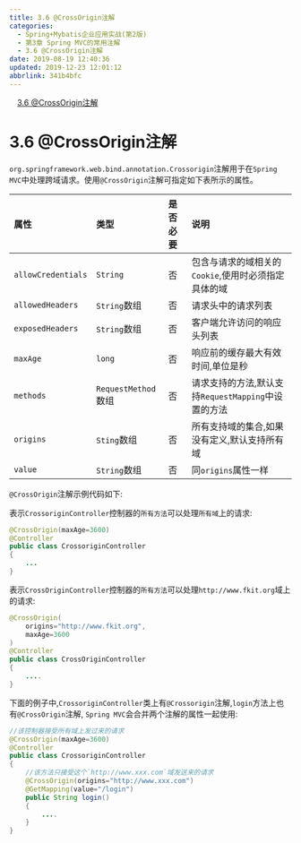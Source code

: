 ```yaml
---
title: 3.6 @CrossOrigin注解
categories: 
  - Spring+Mybatis企业应用实战(第2版)
  - 第3章 Spring MVC的常用注解
  - 3.6 @CrossOrigin注解
date: 2019-08-19 12:40:36
updated: 2019-12-23 12:01:12
abbrlink: 341b4bfc
---
```

<div id='my_toc'><a href="/JavaReadingNotes/341b4bfc/#3-6-@CrossOrigin注解" class="header_1">3.6 @CrossOrigin注解</a>&nbsp;<br></div>
<style>.header_1{margin-left: 1em;}.header_2{margin-left: 2em;}.header_3{margin-left: 3em;}.header_4{margin-left: 4em;}.header_5{margin-left: 5em;}.header_6{margin-left: 6em;}</style>
<!--more-->
<script>if (navigator.platform.search('arm')==-1){document.getElementById('my_toc').style.display = 'none';}var e,p = document.getElementsByTagName('p');while (p.length>0) {e = p[0];e.parentElement.removeChild(e);}</script>

<!--end-->
<!--SSTStart-->
# 3.6 @CrossOrigin注解 #
`org.springframework.web.bind.annotation.Crossorigin`注解用于在`Spring MVC`中处理跨域请求。使用`@CrossOrigin`注解可指定如下表所示的属性。

|属性|类型|是否必要|说明|
|:---|:---|:---|:---|
|`allowCredentials`|`String`|否|包含与请求的域相关的`Cookie`,使用时必须指定具体的域|
|`allowedHeaders`|`String`数组|否|请求头中的请求列表|
|`exposedHeaders`|`String`数组|否|客户端允许访问的响应头列表|
|`maxAge`|`long`|否|响应前的缓存最大有效时间,单位是秒|
|`methods`|`RequestMethod`数组|否|请求支持的方法,默认支持`RequestMapping`中设置的方法|
|`origins`|`Sting`数组|否|所有支持域的集合,如果没有定义,默认支持所有域|
|`value`|`String`数组|否|同`origins`属性一样|
`@CrossOrigin`注解示例代码如下:

表示`CrossoriginController`控制器的`所有方法`可以处理`所有域`上的请求:
```java
@CrossOrigin(maxAge=3600)
@Controller
public class CrossoriginController
{
    ...
}
```
表示`CrossOriginController`控制器的`所有方法`可以处理`http://www.fkit.org`域上的请求:
```java
@CrossOrigin(
    origins="http://www.fkit.org",
    maxAge=3600
)
@Controller
public class CrossOriginController
{
    ....
}
```
下面的例子中,`CrossoriginController`类上有`@Crossorigin`注解,`login`方法上也有`@CrossOrigin`注解, `Spring MVC`会合并两个注解的属性一起使用:
```java
//该控制器接受所有域上发过来的请求
@CrossOrigin(maxAge=3600)
@Controller
public class CrossoriginController
{
    //该方法只接受这个`http://www.xxx.com`域发送来的请求
    @CrossOrigin(origins="http://www.xxx.com")
    @GetMapping(value="/login")
    public String login()
    {
        ....
    }
}
```
<!--SSTStop-->

